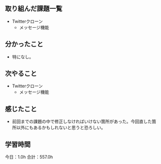 ## 取り組んだ課題一覧
*  Twitterクローン
   * メッセージ機能
## 分かったこと
* 特になし。
  
    
    

## 次やること
*  Twitterクローン
   * メッセージ機能
## 感じたこと
* 前回までの課題の中で修正しなければいけない箇所があった。今回直した箇所以外にもあるかもしれないと思うと恐ろしい。
 
## 学習時間
今日：1.0h
合計：557.0h
